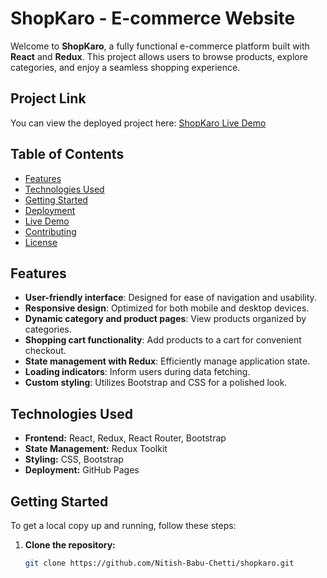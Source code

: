 # ShopKaro - E-commerce Website

Welcome to **ShopKaro**, a fully functional e-commerce platform built with **React** and **Redux**. This project allows users to browse products, explore categories, and enjoy a seamless shopping experience.

## Project Link

You can view the deployed project here: [ShopKaro Live Demo](https://Nitish-Babu-Chetti.github.io/shopkaro)

## Table of Contents

- [Features](#features)
- [Technologies Used](#technologies-used)
- [Getting Started](#getting-started)
- [Deployment](#deployment)
- [Live Demo](#live-demo)
- [Contributing](#contributing)
- [License](#license)

## Features

- **User-friendly interface**: Designed for ease of navigation and usability.
- **Responsive design**: Optimized for both mobile and desktop devices.
- **Dynamic category and product pages**: View products organized by categories.
- **Shopping cart functionality**: Add products to a cart for convenient checkout.
- **State management with Redux**: Efficiently manage application state.
- **Loading indicators**: Inform users during data fetching.
- **Custom styling**: Utilizes Bootstrap and CSS for a polished look.

## Technologies Used

- **Frontend:** React, Redux, React Router, Bootstrap
- **State Management:** Redux Toolkit
- **Styling:** CSS, Bootstrap
- **Deployment:** GitHub Pages

## Getting Started

To get a local copy up and running, follow these steps:

1. **Clone the repository:**
   ```bash
   git clone https://github.com/Nitish-Babu-Chetti/shopkaro.git
